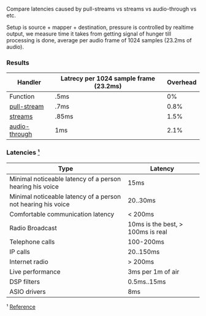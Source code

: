 Compare latencies caused by pull-streams vs streams vs audio-through vs etc.

Setup is source + mapper + destination, pressure is controlled by realtime output, we measure time it takes from getting signal of hunger till processing is done, average per audio frame of 1024 samples (23.2ms of audio).

### Results

| Handler | Latrecy per 1024 sample frame (23.2ms) | Overhead |
|---|---|---|
| Function | .5ms | 0% |
| [pull-stream](https://github.com/pull-stream/pull-stream) | .7ms | 0.8% |
| [streams](https://nodejs.org/api/stream.html) | .85ms | 1.5% |
| [audio-through](https://github.com/audiojs/audio-through) | 1ms | 2.1% |

### Latencies [¹](#reference)

| Type | Latency |
|---|---|
| Minimal noticeable latency of a person hearing his voice | 15ms |
| Minimal noticeable latency of a person not hearing his voice | 20..30ms |
| Comfortable communication latency | < 200ms |
| Radio Broadcast | 10ms is the best, > 100ms is real |
| Telephone calls | 100-200ms |
| IP calls | 20..150ms |
| Internet radio | > 200ms |
| Live performance | 3ms per 1m of air |
| DSP filters | 0.5ms..15ms |
| ASIO drivers | 8ms |

<span id="reference">¹</span> [Reference](https://en.wikipedia.org/wiki/Latency_(audio))
